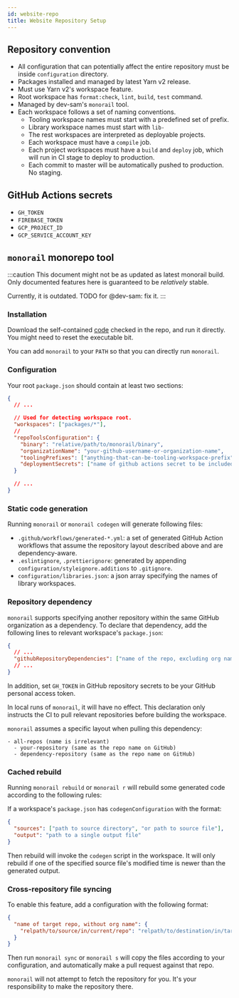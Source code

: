```yaml
---
id: website-repo
title: Website Repository Setup
---
```


## Repository convention

- All configuration that can potentially affect the entire repository must be inside `configuration`
  directory.
- Packages installed and managed by latest Yarn v2 release.
- Must use Yarn v2's workspace feature.
- Root workspace has `format:check`, `lint`, `build`, `test` command.
- Managed by dev-sam's `monorail` tool.
- Each workspace follows a set of naming conventions.
  - Tooling workspace names must start with a predefined set of prefix.
  - Library workspace names must start with `lib-`
  - The rest workspaces are interpreted as deployable projects.
  - Each workspace must have a `compile` job.
  - Each project workspaces must have a `build` and `deploy` job, which will run in CI stage to
    deploy to production.
  - Each commit to master will be automatically pushed to production. No staging.

## GitHub Actions secrets

- `GH_TOKEN`
- `FIREBASE_TOKEN`
- `GCP_PROJECT_ID`
- `GCP_SERVICE_ACCOUNT_KEY`

## `monorail` monorepo tool

<!-- prettier-ignore-start -->
:::caution
This document might not be as updated as latest monorail build. Only documented features
here is guaranteed to be _relatively_ stable.

Currently, it is outdated. TODO for @dev-sam: fix it.
:::
<!-- prettier-ignore-end -->

### Installation

Download the self-contained
[code](https://github.com/SamChou19815/website/blob/master/packages/monorail/bin/monorail) checked
in the repo, and run it directly. You might need to reset the executable bit.

You can add `monorail` to your `PATH` so that you can directly run `monorail`.

### Configuration

Your root `package.json` should contain at least two sections:

```json
{
  // ...

  // Used for detecting workspace root.
  "workspaces": ["packages/*"],
  //
  "repoToolsConfiguration": {
    "binary": "relative/path/to/monorail/binary",
    "organizationName": "your-github-username-or-organization-name",
    "toolingPrefixes": ["anything-that-can-be-tooling-workspace-prefix"],
    "deploymentSecrets": ["name of github actions secret to be included as env-var in CD"]
  }

  // ...
}
```

### Static code generation

Running `monorail` or `monorail codegen` will generate following files:

- `.github/workflows/generated-*.yml`: a set of generated GitHub Action workflows that assume the
  repository layout described above and are dependency-aware.
- `.eslintignore`, `.prettierignore`: generated by appending `configuration/styleignore.additions`
  to `.gitignore`.
- `configuration/libraries.json`: a json array specifying the names of library workspaces.

### Repository dependency

`monorail` supports specifying another repository within the same GitHub organization as a
dependency. To declare that dependency, add the following lines to relevant workspace's
`package.json`:

```json
{
  // ...
  "githubRepositoryDependencies": ["name of the repo, excluding org name."]
  // ...
}
```

In addition, set `GH_TOKEN` in GitHub repository secrets to be your GitHub personal access token.

In local runs of `monorail`, it will have no effect. This declaration only instructs the CI to pull
relevant repositories before building the workspace.

`monorail` assumes a specific layout when pulling this dependency:

```console
- all-repos (name is irrelevant)
  - your-repository (same as the repo name on GitHub)
  - dependency-repository (same as the repo name on GitHub)
```

### Cached rebuild

Running `monorail rebuild` or `monorail r` will rebuild some generated code according to the
following rules:

If a workspace's `package.json` has `codegenConfiguration` with the format:

```json
{
  "sources": ["path to source directory", "or path to source file"],
  "output": "path to a single output file"
}
```

Then rebuild will invoke the `codegen` script in the workspace. It will only rebuild if one of the
specified source file's modified time is newer than the generated output.

### Cross-repository file syncing

To enable this feature, add a configuration with the following format:

```json title="configuration/sync-configuration.json"
{
  "name of target repo, without org name": {
    "relpath/to/source/in/current/repo": "relpath/to/destination/in/target/repo"
  }
}
```

Then run `monorail sync` or `monorail s` will copy the files according to your configuration, and
automatically make a pull request against that repo.

`monorail` will not attempt to fetch the repository for you. It's your responsibility to make the
repository there.
